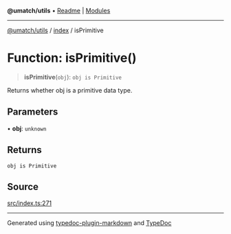 **@umatch/utils** • [Readme](../../index.md) \| [Modules](../../modules.md)

***

[@umatch/utils](../../modules.md) / [index](../index.md) / isPrimitive

# Function: isPrimitive()

> **isPrimitive**(`obj`): `obj is Primitive`

Returns whether obj is a primitive data type.

## Parameters

• **obj**: `unknown`

## Returns

`obj is Primitive`

## Source

[src/index.ts:271](https://github.com/umatch-oficial/utils/blob/c6d91fc/src/index.ts#L271)

***

Generated using [typedoc-plugin-markdown](https://www.npmjs.com/package/typedoc-plugin-markdown) and [TypeDoc](https://typedoc.org/)
